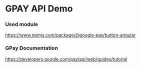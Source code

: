# GPAY API Demo 
### Used module  
https://www.npmjs.com/package/@google-pay/button-angular

### GPay Documentation 
https://developers.google.com/pay/api/web/guides/tutorial
